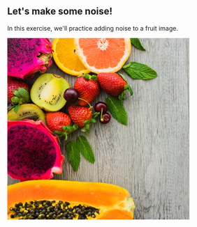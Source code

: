 ## Let's make some noise!

In this exercise, we'll practice adding noise to a fruit image.

![Various fruits](../i/3.jpg)

<!-- Image preloaded as `fruit_image`. -->
<!-- 
### Instructions

- Import the `util` module and the random noise function.

- Add noise to the image.

- Show the original and resulting image.
-->